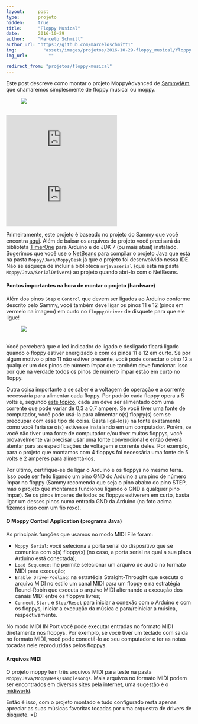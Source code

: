 ```yaml
---
layout:     post
type:       projeto
hidden:     true
title:      "Floppy Musical"
date:       2016-10-29
author:     "Marcelo Schmitt"
author_url: "https://github.com/marceloschmitt1"
img: 	      "assets/images/projetos/2016-10-29-floppy_musical/floppy.jpg"
img_url: 		""

redirect_from: "projetos/floppy-musical"
---
```


Este post descreve como montar o projeto MoppyAdvanced de [SammyIAm](https://github.com/SammyIAm), que chamaremos simplesmente de floppy musical ou moppy.

<div class="img-container">
  <figure>
    <img class="large" src="{{ site.baseurl }}/assets/images/projetos/2016-10-29-floppy_musical/floppy.jpg">
    <figcaption>&nbsp;</figcaption>
  </figure>
</div>

<iframe class="youtube" src="https://www.youtube.com/embed/hsN9MINXFiQ?rel=0" frameborder="0" allowfullscreen></iframe>

<iframe class="youtube" src="https://www.youtube.com/embed/Z7V2LiwLtbM?rel=0" frameborder="0" allowfullscreen></iframe>

Primeiramente, este projeto é baseado no projeto do Sammy que você encontra [aqui](https://github.com/SammyIAm/Moppy). Além de baixar os arquivos do projeto você precisará da biblioteta [TimerOne](https://code.google.com/archive/p/arduino-timerone/downloads) para Arduino e do JDK 7 (ou mais atual) instalado. Sugerimos que você use o [NetBeans](https://netbeans.org/) para compilar o projeto Java que está na pasta `Moppy/Java/MoppyDesk` já que o projeto foi desenvolvido nessa IDE. Não se esqueça de incluir a biblioteca `nrjavaserial` (que está na pasta `Moppy/Java/SerialDrivers`) ao projeto quando abri-lo com o NetBeans.

#### Pontos importantes na hora de montar o projeto (hardware)

Além dos pinos `Step` e `Control` que devem ser ligados ao Arduino conforme descrito pelo Sammy, você também deve ligar os pinos 11 e 12 (pinos em vermelo na imagem) em curto no `floppy/driver` de disquete para que ele ligue!

<div class="img-container">
  <figure>
    <img src="{{ site.baseurl }}/assets/images/projetos/2016-10-29-floppy_musical/pinagem.jpg">
    <figcaption>&nbsp;</figcaption>
  </figure>
</div>

Você perceberá que o led indicador de ligado e desligado ficará ligado quando o floppy estiver energizado e com os pinos 11 e 12 em curto. Se por algum motivo o pino 11 não estiver presente, você pode conectar o pino 12 a qualquer um dos pinos de número ímpar que também deve funcionar. Isso por que na verdade todos os pinos de número ímpar estão em curto no floppy.

Outra coisa importante a se saber é a voltagem de operação e a corrente necessária para alimentar cada floppy. Por padrão cada floppy opera a 5 volts e, segundo [este tópico](http://forum.arduino.cc/index.php?topic=152419.0), cada um deve ser alimentado com uma corrente que pode variar de 0,3 a 0,7 ampere. Se você tiver uma fonte de computador, você pode usá-la para alimentar o(s) floppy(s) sem se preocupar com esse tipo de coisa. Basta ligá-lo(s) na fonte exatamente como você faria se o(s) estivesse instalando em um computador. Porém, se você não tiver uma fonte de computador e/ou tiver muitos floppys, você provavelmente vai precisar usar uma fonte convencional e então deverá atentar para as especificações de voltagem e corrente deles. Por exemplo, para o projeto que montamos com 4 floppys foi necessária uma fonte de 5 volts e 2 amperes para alimentá-los.

Por último, certifique-se de ligar o Arduino e os floppys no mesmo terra. Isso pode ser feito ligando um pino GND do Arduino a um pino de número ímpar no floppy (Sammy recomenda que seja o pino abaixo do pino STEP, mas o projeto que montamos funcionou ligando o GND a qualquer pino ímpar). Se os pinos ímpares de todos os floppys estiverem em curto, basta ligar um desses pinos numa entrada GND da Arduino (na foto acima fizemos isso com um fio roxo).

#### O Moppy Control Application (programa Java)

As principais funções que usamos no modo MIDI File foram:

- `Moppy Serial`: você seleciona a porta serial do dispositivo que se comunica com o(s) floppy(s) (no caso, a porta serial na qual a sua placa Arduino está conectada);
- `Load Sequence`: lhe permite selecionar um arquivo de audio no formato MIDI para execução;
- `Enable Drive-Pooling`: na estratégia Straight-Throught que executa o arquivo MIDI no estilo um canal MIDI para um floppy e na estratégia Round-Robin que executa o arquivo MIDI alternando a execução dos canais MIDI entre os floppys livres;
- `Connect`, `Start` e `Stop/Reset` para iniciar a conexão com o Arduino e com os floppys, iniciar a execução da música e para/reiniciar a música, respectivamente.

No modo MIDI IN Port você pode executar entradas no formato MIDI diretamente nos floppys. Por exemplo, se você tiver um teclado com saída no formato MIDI, você pode conectá-lo ao seu computador e ter as notas tocadas nele reproduzidas pelos floppys.

#### Arquivos MIDI

O projeto moppy tem três arquivos MIDI para teste na pasta `Moppy/Java/MoppyDesk/samplesongs`. Mais arquivos no formato MIDI podem ser encontrados em diversos sites pela internet, uma sugestão é o [midiworld](http://www.midiworld.com/).

Então é isso, com o projeto montado e tudo configurado resta apenas apreciar as suas músicas favoritas tocadas por uma orquestra de drivers de disquete. =D
